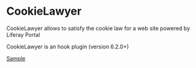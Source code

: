 # CookieLawyer

CookieLawyer allows to satisfy the cookie law for a web site powered by Liferay Portal

CookieLawyer is an hook plugin (version 6.2.0+)

[Sample](http://fz5.biz)
